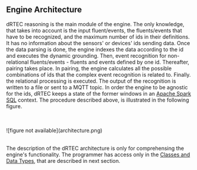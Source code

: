 ## Engine Architecture

dRTEC reasoning is the main module of the engine. The only knowledge, that takes into account is the input fluent/events, the fluents/events that have to be recognized,
and the maximum number of ids in their definitions. It has no information about the sensors' or devices' ids sending data. 
Once the data parsing is done, the engine indexes the data according to the id and executes the dynamic grounding. Then, event recognition for non-relational fluents/events - fluents and events defined by one id. Thereafter, pairing takes place.
In pairing, the engine calculates all the possible combinations of ids that the complex event recognition is related to. Finally. 
the relational processing is executed. The output of the recognition is written to a file or sent to a MQTT topic. In order the engine to be agnostic for the ids, 
dRTEC keeps a state of the former windows in an [Apache Spark SQL](http://spark.apache.org/sql/) context. The procedure described above, is illustrated in the following figure.


<br />
<br />
![figure not available](architecture.png)
<br />
<br />


The description of the dRTEC architecture is only for comprehensing the engine's functionality. The programmer has access only in the 
[Classes and Data Types](2_1_classes_and_data_types.md), that are described in next section.
